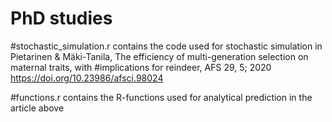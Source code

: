 # PhD studies

#stochastic_simulation.r contains the code used for stochastic simulation in Pietarinen & Mäki-Tanila, The efficiency of multi-generation selection on maternal traits, with #implications for reindeer, AFS 29, 5; 2020 https://doi.org/10.23986/afsci.98024

#functions.r contains the R-functions used for analytical prediction in the article above
